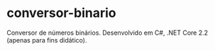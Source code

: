# conversor-binario
Conversor de números binários. Desenvolvido em C#, .NET Core 2.2 (apenas para fins didático).
